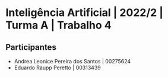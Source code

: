 # Inteligência Artificial | 2022/2 | Turma A | Trabalho 4

## Participantes
 - Andrea Leonice Pereira dos Santos | 00275624
 - Eduardo Raupp Peretto | 00313439


